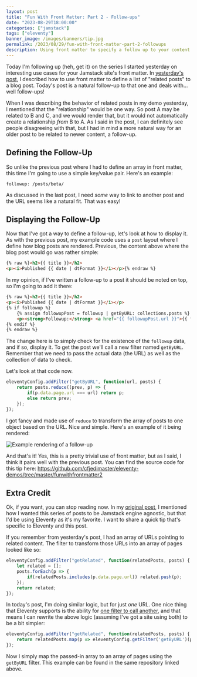 ```yaml
---
layout: post
title: "Fun With Front Matter: Part 2 - Follow-ups"
date: "2023-08-29T18:00:00"
categories: ["jamstack"]
tags: ["eleventy"]
banner_image: /images/banners/tip.jpg
permalink: /2023/08/29/fun-with-front-matter-part-2-followups
description: Using front matter to specify a follow up to your content.
---
```


Today I'm following up (heh, get it) on the series I started yesterday on interesting use cases for your Jamstack site's front matter. In [yesterday's post](https://www.raymondcamden.com/2023/08/28/fun-with-frontmatter-part-1-related-posts), I described how to use front matter to define a list of "related posts" to a blog post. Today's post is a natural follow-up to that one and deals with... well follow-ups!

When I was describing the behavior of related posts in my demo yesterday, I mentioned that the "relationship" would be one way. So post A may be related to B and C, and we would render that, but it would not automatically create a relationship *from* B to A. As I said in the post, I can definitely see people disagreeing with that, but I had in mind a more natural way for an older post to be related to newer content, a follow-up. 

## Defining the Follow-Up

So unlike the previous post where I had to define an array in front matter, this time I'm going to use a simple key/value pair. Here's an example:

```
followup: /posts/beta/
```

As discussed in the last post, I need *some* way to link to another post and the URL seems like a natural fit. That was easy!

## Displaying the Follow-Up

Now that I've got a way to define a follow-up, let's look at how to display it. As with the previous post, my example code uses a `post` layout where I define how blog posts are rendered. Previous, the content above where the blog post would go was rather simple:

```html
{% raw %}<h2>{{ title }}</h2>
<p><i>Published {{ date | dtFormat }}</i></p>{% endraw %}
```

In my opinion, if I've written a follow-up to a post it should be noted on top, so I'm going to add it there:

```html
{% raw %}<h2>{{ title }}</h2>
<p><i>Published {{ date | dtFormat }}</i></p>
{% if followup %}
	{% assign followupPost = followup | getByURL: collections.posts %}
	<p><strong>Followup:</strong> <a href="{{ followupPost.url }}">{{ followupPost.data.title }}</a></p>
{% endif %}
{% endraw %}
```

The change here is to simply check for the existence of the `followup` data, and if so, display it. To get the post we'll call a new filter named `getByURL`. Remember that we need to pass the actual data (the URL) as well as the collection of data to check. 

Let's look at that code now.

```js
eleventyConfig.addFilter("getByURL", function(url, posts) {
    return posts.reduce((prev, p) => {
        if(p.data.page.url === url) return p;
        else return prev;
    });
});
```

I got fancy and made use of `reduce` to transform the array of posts to one object based on the URL. Nice and simple. Here's an example of it being rendered:

<p>
<img src="https://static.raymondcamden.com/images/2023/08/fwfm4.jpg" alt="Example rendering of a follow-up" class="imgborder imgcenter" loading="lazy">
</p>

And that's it! Yes, this is a pretty trivial use of front matter, but as I said, I think it pairs well with the previous post. You can find the source code for this tip here: <https://github.com/cfjedimaster/eleventy-demos/tree/master/funwithfrontmatter2>

## Extra Credit

Ok, if you want, you can stop reading now. In my [original post](https://www.raymondcamden.com/2023/08/28/fun-with-frontmatter-part-1-related-posts), I mentioned how I wanted this series of posts to be Jamstack engine agnostic, but that I'd be using Eleventy as it's my favorite. I want to share a quick tip that's specific to Eleventy and this post.

If you remember from yesterday's post, I had an array of URLs pointing to related content. The filter to transform those URLs into an array of pages looked like so:

```js
eleventyConfig.addFilter("getRelated", function(relatedPosts, posts) {
    let related = [];
    posts.forEach(p => {
        if(relatedPosts.includes(p.data.page.url)) related.push(p);
    });
    return related;
});
```

In today's post, I'm doing similar logic, but for just *one* URL. One nice thing that Eleventy supports is the ability for [one filter to call another](https://www.11ty.dev/docs/filters/#access-existing-filters-in-your-configuration-file), and that means I can rewrite the above logic (assuming I've got a site using both) to be a bit simpler:

```js
eleventyConfig.addFilter("getRelated", function(relatedPosts, posts) {
    return relatedPosts.map(p => eleventyConfig.getFilter('getByURL')(p, posts));
});
```

Now I simply map the passed-in array to an array of pages using the `getByURL` filter. This example can be found in the same repository linked above. 
